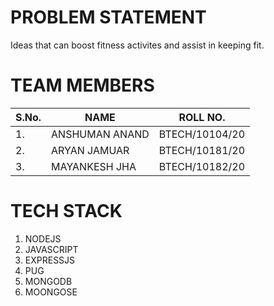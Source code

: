 # PROBLEM STATEMENT
 Ideas that can boost fitness activites and assist in keeping fit.

# TEAM MEMBERS
| S.No.  |  NAME           |  ROLL NO.        |
|--------|-----------------|------------------|
|    1.  |  ANSHUMAN ANAND |  BTECH/10104/20  |
|    2.  |  ARYAN JAMUAR   |  BTECH/10181/20  |
|    3.  |  MAYANKESH JHA  |  BTECH/10182/20  |

# TECH STACK
1. NODEJS
2. JAVASCRIPT
3. EXPRESSJS
4. PUG
5. MONGODB
6. MOONGOSE
